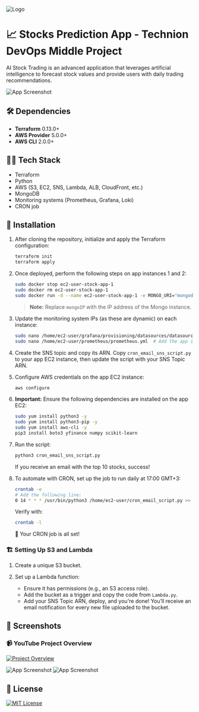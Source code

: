 
![Logo](https://cdn.iconscout.com/icon/premium/png-256-thumb/stock-prediction-5915866-4918534.png)

# 📈 Stocks Prediction App - Technion DevOps Middle Project

AI Stock Trading is an advanced application that leverages artificial intelligence to forecast stock values and provide users with daily trading recommendations.

![App Screenshot](https://i.imgur.com/9kxAl64.png)

## 🛠 Dependencies

- **Terraform** 0.13.0+
- **AWS Provider** 5.0.0+
- **AWS CLI** 2.0.0+

## 🧑‍💻 Tech Stack

- Terraform
- Python
- AWS (S3, EC2, SNS, Lambda, ALB, CloudFront, etc.)
- MongoDB
- Monitoring systems (Prometheus, Grafana, Loki)
- CRON job

## 🚀 Installation

1. After cloning the repository, initialize and apply the Terraform configuration:

   ```bash
   terraform init
   terraform apply
   ```

2. Once deployed, perform the following steps on app instances 1 and 2:

   ```bash
   sudo docker stop ec2-user-stock-app-1
   sudo docker rm ec2-user-stock-app-1
   sudo docker run -d --name ec2-user-stock-app-1 -e MONGO_URI="mongodb://mongoIP:27017" -p 5001:5001 -p 8000:8000 gabecasis/stock-app:5
   ```

   > **Note:** Replace `mongoIP` with the IP address of the Mongo instance.

3. Update the monitoring system IPs (as these are dynamic) on each instance:

   ```bash
   sudo nano /home/ec2-user/grafana/provisioning/datasources/datasources.yml  # Add the app instance IPs
   sudo nano /home/ec2-user/prometheus/prometheus.yml  # Add the app instance IPs
   ```

4. Create the SNS topic and copy its ARN. Copy `cron_email_sns_script.py` to your app EC2 instance, then update the script with your SNS Topic ARN.

5. Configure AWS credentials on the app EC2 instance:

   ```bash
   aws configure
   ```

6. **Important:** Ensure the following dependencies are installed on the app EC2:

   ```bash
   sudo yum install python3 -y
   sudo yum install python3-pip -y
   sudo yum install aws-cli -y
   pip3 install boto3 yfinance numpy scikit-learn
   ```

7. Run the script:

   ```bash
   python3 cron_email_sns_script.py
   ```

   If you receive an email with the top 10 stocks, success!

8. To automate with CRON, set up the job to run daily at 17:00 GMT+3:

   ```bash
   crontab -e
   # Add the following line:
   0 14 * * * /usr/bin/python3 /home/ec2-user/cron_email_script.py >> /home/ec2-user/cron_log.txt 2>&1
   ```

   Verify with:

   ```bash
   crontab -l
   ```

   🎉 Your CRON job is all set!

### 🏗 Setting Up S3 and Lambda

1. Create a unique S3 bucket.
2. Set up a Lambda function:

   - Ensure it has permissions (e.g., an S3 access role).
   - Add the bucket as a trigger and copy the code from `Lambda.py`.
   - Add your SNS Topic ARN, deploy, and you're done! You’ll receive an email notification for every new file uploaded to the bucket.

## 📸 Screenshots
### 📹 YouTube Project Overview
[![Project Overview](https://img.youtube.com/vi/IO6zt6l1M1I/0.jpg)](https://www.youtube.com/watch?v=IO6zt6l1M1I)

![App Screenshot](https://i.imgur.com/gvsYXlS.jpeg)
![App Screenshot](https://i.imgur.com/y42TZO9.jpeg)

## 📜 License

[![MIT License](https://img.shields.io/badge/License-MIT-green.svg)](https://choosealicense.com/licenses/mit/)



